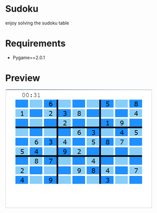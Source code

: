 # Sudoku
enjoy solving the sudoku table

# Requirements

* Pygame==2.0.1

# Preview
![image](https://github.com/MesutKihal/Sudoku/blob/main/sudoku_table.PNG)
